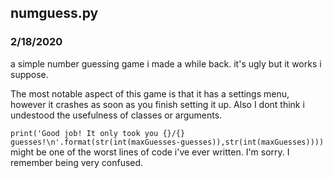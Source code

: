 ## numguess.py
### 2/18/2020

a simple number guessing game i made a while back. it's ugly but it works i suppose.

The most notable aspect of this game is that it has a settings menu, however it crashes as soon as you finish setting it up. Also I dont think i undestood the usefulness of classes or arguments.

`print('Good job! It only took you {}/{} guesses!\n'.format(str(int(maxGuesses-guesses)),str(int(maxGuesses))))` might be one of the worst lines of code i've ever written. I'm sorry. I remember being very confused.